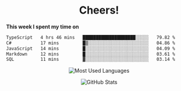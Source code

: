 <h1 align="center">Cheers!</h1>

**This week I spent my time on**
<!--START_SECTION:waka-->

```txt
TypeScript   4 hrs 46 mins   ████████████████████░░░░░   79.82 %
C#           17 mins         █▒░░░░░░░░░░░░░░░░░░░░░░░   04.86 %
JavaScript   14 mins         █░░░░░░░░░░░░░░░░░░░░░░░░   04.09 %
Markdown     12 mins         █░░░░░░░░░░░░░░░░░░░░░░░░   03.61 %
SQL          11 mins         ▓░░░░░░░░░░░░░░░░░░░░░░░░   03.14 %
```

<!--END_SECTION:waka-->

<p align="center"><img src="https://github-readme-stats.vercel.app/api/top-langs/?username=thnkrn&layout=compact&hide=html&theme=tokyonight" alt="Most Used Languages" /></p>

<p align="center"><img src="https://github-readme-stats.vercel.app/api?username=thnkrn&show_icons=true&count_private=true&theme=tokyonight&show=reviews&hide_rank=false&rank_icon=github" alt="GitHub Stats" /></p>

<!-- <p align="center"><a href="https://wakatime.com"><img src="https://wakatime.com/share/@thnkrn/40092326-d1bd-471b-89da-9a7c63939402.png" /></p>
 -->

